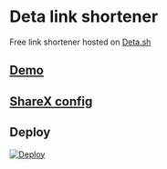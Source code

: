 # Deta link shortener
Free link shortener hosted on [Deta.sh](https://deta.sh)

## [Demo](https://lshort.deta.dev/)

## [ShareX config](https://lshort.deta.dev/sharex)

## Deploy

[![Deploy](https://button.deta.dev/1/svg)](https://go.deta.dev/deploy?repo=https://github.com/cofob/deta-link-shortener)
